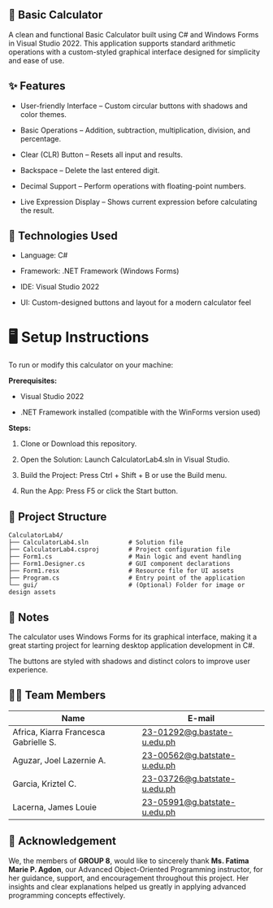## 🧮 Basic Calculator
A clean and functional Basic Calculator built using C# and Windows Forms in Visual Studio 2022. This application supports standard arithmetic operations with a custom-styled graphical interface designed for simplicity and ease of use.


## ✨ Features

* User-friendly Interface – Custom circular buttons with shadows and color themes.

* Basic Operations – Addition, subtraction, multiplication, division, and percentage.

* Clear (CLR) Button – Resets all input and results.

* Backspace – Delete the last entered digit.

* Decimal Support – Perform operations with floating-point numbers.

* Live Expression Display – Shows current expression before calculating the result.

## 🧰 Technologies Used
* Language: C#

* Framework: .NET Framework (Windows Forms)

* IDE: Visual Studio 2022

* UI: Custom-designed buttons and layout for a modern calculator feel

# 🖥️ Setup Instructions
To run or modify this calculator on your machine:

**Prerequisites:**

* Visual Studio 2022

* .NET Framework installed (compatible with the WinForms version used)

**Steps:**

1. Clone or Download this repository.

2. Open the Solution: Launch CalculatorLab4.sln in Visual Studio.

3. Build the Project: Press Ctrl + Shift + B or use the Build menu.

4. Run the App: Press F5 or click the Start button.

## 📁 Project Structure

    CalculatorLab4/
    ├── CalculatorLab4.sln           # Solution file
    ├── CalculatorLab4.csproj        # Project configuration file
    ├── Form1.cs                     # Main logic and event handling
    ├── Form1.Designer.cs            # GUI component declarations
    ├── Form1.resx                   # Resource file for UI assets
    ├── Program.cs                   # Entry point of the application
    └── gui/                         # (Optional) Folder for image or design assets
## 📝 Notes
The calculator uses Windows Forms for its graphical interface, making it a great starting project for learning desktop application development in C#.

The buttons are styled with shadows and distinct colors to improve user experience.

## 🧑‍💻 Team Members
| Name  | E-mail             |
|------------|-------------------------|
| Africa, Kiarra Francesca Gabrielle S. | 23-01292@g.bastate-u.edu.ph |
| Aguzar, Joel Lazernie A. | 23-00562@g.batstate-u.edu.ph |
| Garcia, Kriztel C.| 23-03726@g.batstate-u.edu.ph |
| Lacerna, James Louie | 23-05991@g.batstate-u.edu.ph |

## 🤝 Acknowledgement

We, the members of **GROUP 8**, would like to sincerely thank **Ms. Fatima Marie P. Agdon**, our Advanced Object-Oriented Programming instructor, for her guidance, support, and encouragement throughout this project. Her insights and clear explanations helped us greatly in applying advanced programming concepts effectively.
